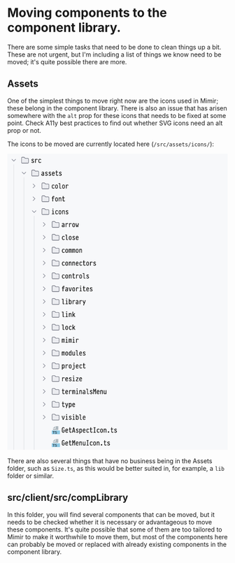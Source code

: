 # Moving components to the component library.

There are some simple tasks that need to be done to clean things up a bit. These are not urgent, but I'm including a
list of things we know need to be moved; it's quite possible there are more.

## Assets

One of the simplest things to move right now are the icons used in Mimir; these belong in the component library. There
is also an issue that has arisen somewhere with the `alt` prop for these icons that needs to be fixed at some point.
Check A11y best practices to find out whether SVG icons need an alt prop or not.

The icons to be moved are currently located here (`/src/assets/icons/`):

![](img/assets.png)

There are also several things that have no business being in the Assets folder, such as `Size.ts`, as this would be
better suited in, for example, a `lib` folder or similar.

## src/client/src/compLibrary

In this folder, you will find several components that can be moved, but it needs to be checked whether it is necessary
or advantageous to move these components. It's quite possible that some of them are too tailored to Mimir to make it
worthwhile to move them, but most of the components here can probably be moved or replaced with already existing
components in the component library.